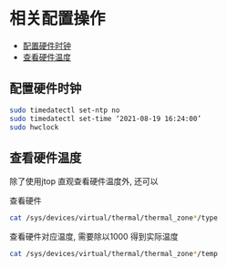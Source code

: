 # 相关配置操作<!-- omit in toc -->
- [配置硬件时钟](#配置硬件时钟)
- [查看硬件温度](#查看硬件温度)
## 配置硬件时钟
``` bash
sudo timedatectl set-ntp no
sudo timedatectl set-time ‘2021-08-19 16:24:00’
sudo hwclock
```
## 查看硬件温度
除了使用jtop 直观查看硬件温度外, 还可以

查看硬件
``` bash
cat /sys/devices/virtual/thermal/thermal_zone*/type
```
查看硬件对应温度, 需要除以1000 得到实际温度
```bash
cat /sys/devices/virtual/thermal/thermal_zone*/temp
```